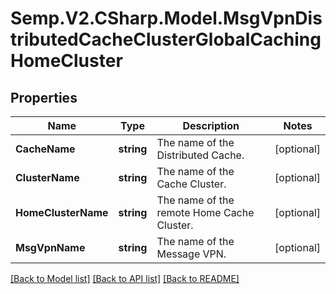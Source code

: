 # Semp.V2.CSharp.Model.MsgVpnDistributedCacheClusterGlobalCachingHomeCluster
## Properties

Name | Type | Description | Notes
------------ | ------------- | ------------- | -------------
**CacheName** | **string** | The name of the Distributed Cache. | [optional] 
**ClusterName** | **string** | The name of the Cache Cluster. | [optional] 
**HomeClusterName** | **string** | The name of the remote Home Cache Cluster. | [optional] 
**MsgVpnName** | **string** | The name of the Message VPN. | [optional] 

[[Back to Model list]](../README.md#documentation-for-models) [[Back to API list]](../README.md#documentation-for-api-endpoints) [[Back to README]](../README.md)

